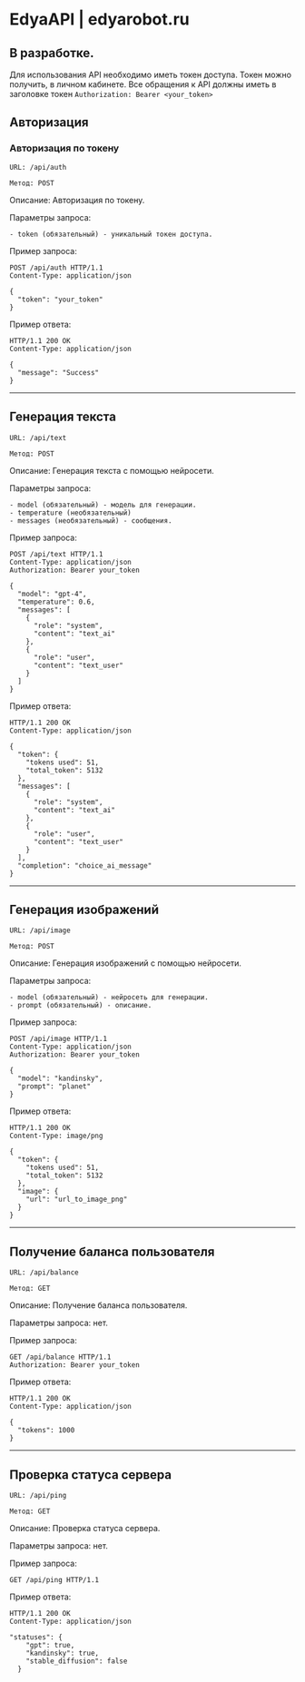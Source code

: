 # EdyaAPI | edyarobot.ru
## В разработке.

Для использования API необходимо иметь токен доступа. Токен можно получить, в личном кабинете. Все обращения к API должны иметь в заголовке токен  ```Authorization: Bearer <your_token>```

## Авторизация

### Авторизация по токену

```
URL: /api/auth

Метод: POST
```
Описание: Авторизация по токену.

Параметры запроса:
```
- token (обязательный) - уникальный токен доступа.
```
Пример запроса:
```
POST /api/auth HTTP/1.1
Content-Type: application/json

{
  "token": "your_token"
}
```

Пример ответа:
```
HTTP/1.1 200 OK
Content-Type: application/json

{
  "message": "Success"
}
```

---

## Генерация текста

```
URL: /api/text

Метод: POST
```
Описание: Генерация текста с помощью нейросети.

Параметры запроса:
```
- model (обязательный) - модель для генерации.
- temperature (необязательный) 
- messages (необязательный) - сообщения.
```
Пример запроса:
```
POST /api/text HTTP/1.1
Content-Type: application/json
Authorization: Bearer your_token

{
  "model": "gpt-4",
  "temperature": 0.6,
  "messages": [
    {
      "role": "system",
      "content": "text_ai"
    },
    {
      "role": "user",
      "content": "text_user"
    }
  ]
}
```

Пример ответа:
```
HTTP/1.1 200 OK
Content-Type: application/json

{
  "token": {
    "tokens used": 51,
    "total_token": 5132
  },
  "messages": [
    {
      "role": "system",
      "content": "text_ai"
    },
    {
      "role": "user",
      "content": "text_user"
    }
  ],
  "completion": "choice_ai_message"
}
```
---
## Генерация изображений
```
URL: /api/image

Метод: POST
```
Описание: Генерация изображений с помощью нейросети.

Параметры запроса:
```
- model (обязательный) - нейросеть для генерации.
- prompt (обязательный) - описание.
```
Пример запроса:
```
POST /api/image HTTP/1.1
Content-Type: application/json
Authorization: Bearer your_token

{
  "model": "kandinsky",
  "prompt": "planet"
}
```

Пример ответа:
```
HTTP/1.1 200 OK
Content-Type: image/png

{
  "token": {
    "tokens used": 51,
    "total_token": 5132
  },
  "image": {
    "url": "url_to_image_png"
  }
}
```
---
## Получение баланса пользователя
```
URL: /api/balance

Метод: GET
```
Описание: Получение баланса пользователя.

Параметры запроса: нет.

Пример запроса:
```
GET /api/balance HTTP/1.1
Authorization: Bearer your_token
```

Пример ответа:
```
HTTP/1.1 200 OK
Content-Type: application/json

{
  "tokens": 1000
}
```
---
## Проверка статуса сервера
```
URL: /api/ping

Метод: GET
```
Описание: Проверка статуса сервера.

Параметры запроса: нет.

Пример запроса:
```
GET /api/ping HTTP/1.1
```

Пример ответа:
```
HTTP/1.1 200 OK
Content-Type: application/json

"statuses": {
    "gpt": true,
    "kandinsky": true,
    "stable_diffusion": false
  }
```
